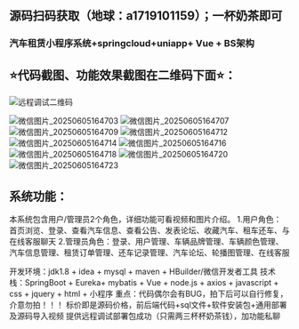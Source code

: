 ## 源码扫码获取（地球：a1719101159）；一杯奶茶即可
### 汽车租赁小程序系统+springcloud+uniapp+ Vue + BS架构
## ⭐代码截图、功能效果截图在二维码下面⭐：
![远程调试二维码](https://github.com/user-attachments/assets/f0d387c2-690c-4336-bc65-8e975480c63c)

![微信图片_20250605164703](https://github.com/user-attachments/assets/179078f1-1a72-4155-8a83-42b6a91c1675)
![微信图片_20250605164707](https://github.com/user-attachments/assets/a82633b5-7815-4bfc-b2f5-a9488f706041)
![微信图片_20250605164709](https://github.com/user-attachments/assets/2bdb827c-99da-4ae0-ac54-f8e099dcfba0)
![微信图片_20250605164712](https://github.com/user-attachments/assets/769c6431-6563-4712-87d4-92c915818251)
![微信图片_20250605164714](https://github.com/user-attachments/assets/822d1777-c9d5-4f55-9d0f-a4e88acab7a3)
![微信图片_20250605164716](https://github.com/user-attachments/assets/41b151b6-e979-428e-b50e-e027ab666476)
![微信图片_20250605164718](https://github.com/user-attachments/assets/27b735f0-88ee-4917-8c6a-74c4b2e0ad62)
![微信图片_20250605164720](https://github.com/user-attachments/assets/b6d6a2a7-579a-4211-ad23-f65d7cf62ccc)
![微信图片_20250605164723](https://github.com/user-attachments/assets/3192a028-ed97-463d-885e-988d94a4192a)


## 系统功能：
本系统包含用户/管理员2个角色，详细功能可看视频和图片介绍。
1.用户角色： 首页浏览、登录、查看汽车信息、查看公告、发表论坛、收藏汽车、租车还车、与在线客服聊天
2.管理员角色：登录、用户管理、车辆品牌管理、车辆颜色管理、汽车信息管理、租赁订单管理、还车记录管理、汽车论坛、轮播图管理、在线客服

开发环境：jdk1.8 + idea + mysql + maven + ‌HBuilder/微信开发者工具
技术栈：SpringBoot + Eureka+ mybatis + Vue + node.js + axios + javascript + css + jquery + html + 小程序
重点：代码偶尔会有BUG，拍下后可以自行修复，介意勿拍！！！
标价即是源码价格，前后端代码+sql文件+软件安装包+通用部署及源码导入视频
提供远程调试部署包成功（只需两三杯杯奶茶钱），加功能私聊
